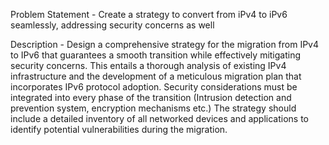 Problem Statement - Create a strategy to convert from iPv4 to iPv6 seamlessly, addressing security concerns as well

Description - Design a comprehensive strategy for the migration from IPv4 to IPv6 that guarantees a smooth transition while effectively mitigating security concerns. This entails a thorough analysis of existing IPv4 infrastructure and the development of a meticulous migration plan that incorporates IPv6 protocol adoption. Security considerations must be integrated into every phase of the transition (Intrusion detection and prevention system, encryption mechanisms etc.) The strategy should include a detailed inventory of all networked devices and applications to identify potential vulnerabilities during the migration.